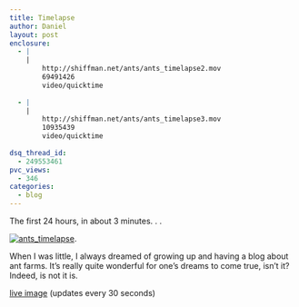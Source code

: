 ```yaml
---
title: Timelapse
author: Daniel
layout: post
enclosure:
  - |
    |
        http://shiffman.net/ants/ants_timelapse2.mov
        69491426
        video/quicktime
        
  - |
    |
        http://shiffman.net/ants/ants_timelapse3.mov
        10935439
        video/quicktime
        
dsq_thread_id:
  - 249553461
pvc_views:
  - 346
categories:
  - blog
---
```

<p>The first 24 hours, in about 3 minutes. . . </p>
<p><a href="http://shiffman.net/ants/ants_timelapse3.mov"><img src="http://shiffman.net/ants/ants_timelapse.jpg" alt="ants_timelapse"/></a>.</p>
<p>When I was little, I always dreamed of growing up and having a blog about ant farms.  It&#8217;s really quite wonderful for one&#8217;s dreams to come true, isn&#8217;t it?  Indeed, is not it is.</p>
<p><a href="http://shiffman.net/ants/ants.jpg">live image</a> (updates every 30 seconds)</p>
